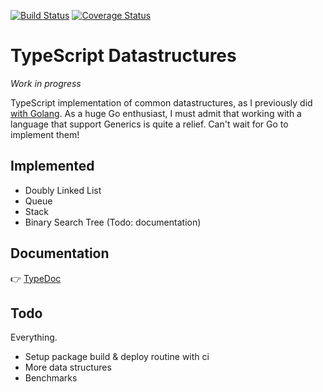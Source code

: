 [![Build Status](https://travis-ci.org/GregoryAlbouy/ts-datastructures.svg?branch=master)](https://travis-ci.org/GregoryAlbouy/ts-datastructures)
[![Coverage Status](https://coveralls.io/repos/github/GregoryAlbouy/ts-datastructures/badge.svg?branch=master)](https://coveralls.io/github/GregoryAlbouy/ts-datastructures?branch=ci)

# TypeScript Datastructures

_Work in progress_

TypeScript implementation of common datastructures, as I previously did [with Golang](https://github.com/gregoryalbouy/go-datastructures).
As a huge Go enthusiast, I must admit that working with a language that support Generics is quite a relief. Can't wait for Go to implement them!

## Implemented

* Doubly Linked List
* Queue
* Stack
* Binary Search Tree (Todo: documentation) 

## Documentation

:point_right: [TypeDoc](https://gregoryalbouy-ts-datastructures.netlify.app)

## Todo

Everything.

* Setup package build & deploy routine with ci
* More data structures
* Benchmarks
